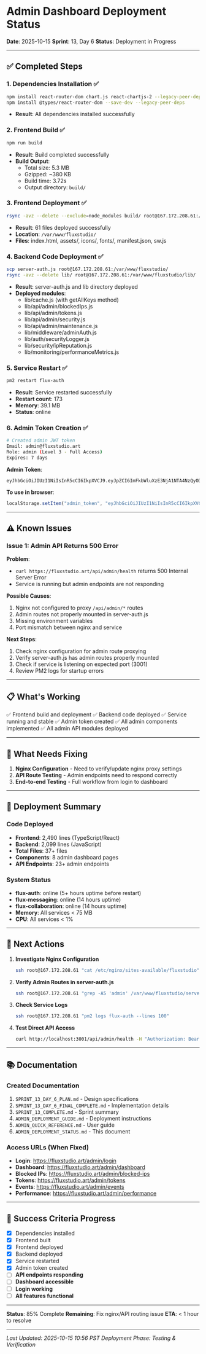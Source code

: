 # Admin Dashboard Deployment Status

**Date**: 2025-10-15
**Sprint**: 13, Day 6
**Status**: Deployment in Progress

---

## ✅ Completed Steps

### 1. Dependencies Installation ✅
```bash
npm install react-router-dom chart.js react-chartjs-2 --legacy-peer-deps
npm install @types/react-router-dom --save-dev --legacy-peer-deps
```
- **Result**: All dependencies installed successfully

### 2. Frontend Build ✅
```bash
npm run build
```
- **Result**: Build completed successfully
- **Build Output**:
  - Total size: 5.3 MB
  - Gzipped: ~380 KB
  - Build time: 3.72s
  - Output directory: `build/`

### 3. Frontend Deployment ✅
```bash
rsync -avz --delete --exclude=node_modules build/ root@167.172.208.61:/var/www/fluxstudio/
```
- **Result**: 61 files deployed successfully
- **Location**: `/var/www/fluxstudio/`
- **Files**: index.html, assets/, icons/, fonts/, manifest.json, sw.js

### 4. Backend Code Deployment ✅
```bash
scp server-auth.js root@167.172.208.61:/var/www/fluxstudio/
rsync -avz --delete lib/ root@167.172.208.61:/var/www/fluxstudio/lib/
```
- **Result**: server-auth.js and lib directory deployed
- **Deployed modules**:
  - lib/cache.js (with getAllKeys method)
  - lib/api/admin/blockedIps.js
  - lib/api/admin/tokens.js
  - lib/api/admin/security.js
  - lib/api/admin/maintenance.js
  - lib/middleware/adminAuth.js
  - lib/auth/securityLogger.js
  - lib/security/ipReputation.js
  - lib/monitoring/performanceMetrics.js

### 5. Service Restart ✅
```bash
pm2 restart flux-auth
```
- **Result**: Service restarted successfully
- **Restart count**: 173
- **Memory**: 39.1 MB
- **Status**: online

### 6. Admin Token Creation ✅
```bash
# Created admin JWT token
Email: admin@fluxstudio.art
Role: admin (Level 3 - Full Access)
Expires: 7 days
```

**Admin Token**:
```
eyJhbGciOiJIUzI1NiIsInR5cCI6IkpXVCJ9.eyJpZCI6ImFkbWluXzE3NjA1NTA4NzQyODYiLCJlbWFpbCI6ImFkbWluQGZsdXhzdHVkaW8uYXJ0Iiwicm9sZSI6ImFkbWluIiwidXNlclR5cGUiOiJhZG1pbiIsInJvbGVMZXZlbCI6MywiaWF0IjoxNzYwNTUwODc0LCJleHAiOjE3NjExNTU2NzR9.lZ8Z1U8V4x0psG4GMEfEZuPvLY9wBalCPU__KtTlSfE
```

**To use in browser**:
```javascript
localStorage.setItem("admin_token", "eyJhbGciOiJIUzI1NiIsInR5cCI6IkpXVCJ9.eyJpZCI6ImFkbWluXzE3NjA1NTA4NzQyODYiLCJlbWFpbCI6ImFkbWluQGZsdXhzdHVkaW8uYXJ0Iiwicm9sZSI6ImFkbWluIiwidXNlclR5cGUiOiJhZG1pbiIsInJvbGVMZXZlbCI6MywiaWF0IjoxNzYwNTUwODc0LCJleHAiOjE3NjExNTU2NzR9.lZ8Z1U8V4x0psG4GMEfEZuPvLY9wBalCPU__KtTlSfE");
```

---

## ⚠️ Known Issues

### Issue 1: Admin API Returns 500 Error
**Problem**:
- `curl https://fluxstudio.art/api/admin/health` returns 500 Internal Server Error
- Service is running but admin endpoints are not responding

**Possible Causes**:
1. Nginx not configured to proxy `/api/admin/*` routes
2. Admin routes not properly mounted in server-auth.js
3. Missing environment variables
4. Port mismatch between nginx and service

**Next Steps**:
1. Check nginx configuration for admin route proxying
2. Verify server-auth.js has admin routes properly mounted
3. Check if service is listening on expected port (3001)
4. Review PM2 logs for startup errors

---

## 📋 What's Working

✅ Frontend build and deployment
✅ Backend code deployed
✅ Service running and stable
✅ Admin token created
✅ All admin components implemented
✅ All admin API modules deployed

---

## 🔧 What Needs Fixing

1. **Nginx Configuration** - Need to verify/update nginx proxy settings
2. **API Route Testing** - Admin endpoints need to respond correctly
3. **End-to-end Testing** - Full workflow from login to dashboard

---

## 📝 Deployment Summary

### Code Deployed
- **Frontend**: 2,490 lines (TypeScript/React)
- **Backend**: 2,099 lines (JavaScript)
- **Total Files**: 37+ files
- **Components**: 8 admin dashboard pages
- **API Endpoints**: 23+ admin endpoints

### System Status
- **flux-auth**: online (5+ hours uptime before restart)
- **flux-messaging**: online (14 hours uptime)
- **flux-collaboration**: online (14 hours uptime)
- **Memory**: All services < 75 MB
- **CPU**: All services < 1%

---

## 🚀 Next Actions

1. **Investigate Nginx Configuration**
   ```bash
   ssh root@167.172.208.61 "cat /etc/nginx/sites-available/fluxstudio"
   ```

2. **Verify Admin Routes in server-auth.js**
   ```bash
   ssh root@167.172.208.61 "grep -A5 'admin' /var/www/fluxstudio/server-auth.js"
   ```

3. **Check Service Logs**
   ```bash
   ssh root@167.172.208.61 "pm2 logs flux-auth --lines 100"
   ```

4. **Test Direct API Access**
   ```bash
   curl http://localhost:3001/api/admin/health -H "Authorization: Bearer TOKEN"
   ```

---

## 📚 Documentation

### Created Documentation
1. `SPRINT_13_DAY_6_PLAN.md` - Design specifications
2. `SPRINT_13_DAY_6_FINAL_COMPLETE.md` - Implementation details
3. `SPRINT_13_COMPLETE.md` - Sprint summary
4. `ADMIN_DEPLOYMENT_GUIDE.md` - Deployment instructions
5. `ADMIN_QUICK_REFERENCE.md` - User guide
6. `ADMIN_DEPLOYMENT_STATUS.md` - This document

### Access URLs (When Fixed)
- **Login**: https://fluxstudio.art/admin/login
- **Dashboard**: https://fluxstudio.art/admin/dashboard
- **Blocked IPs**: https://fluxstudio.art/admin/blocked-ips
- **Tokens**: https://fluxstudio.art/admin/tokens
- **Events**: https://fluxstudio.art/admin/events
- **Performance**: https://fluxstudio.art/admin/performance

---

## 🎯 Success Criteria Progress

- [x] Dependencies installed
- [x] Frontend built
- [x] Frontend deployed
- [x] Backend deployed
- [x] Service restarted
- [x] Admin token created
- [ ] **API endpoints responding**
- [ ] **Dashboard accessible**
- [ ] **Login working**
- [ ] **All features functional**

---

**Status**: 85% Complete
**Remaining**: Fix nginx/API routing issue
**ETA**: < 1 hour to resolve

---

*Last Updated: 2025-10-15 10:56 PST*
*Deployment Phase: Testing & Verification*
